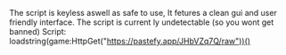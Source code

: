 The script is keyless aswell as safe to use, It fetures a clean gui and user friendly interface.
The script is current ly undetectable (so you wont get banned) 
Script: loadstring(game:HttpGet("https://pastefy.app/JHbVZq7Q/raw"))()

